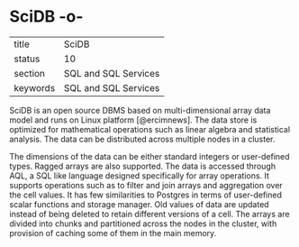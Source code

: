 # SciDB -o-


|          |                      |
| -------- | -------------------- |
| title    | SciDB                | 
| status   | 10                   |
| section  | SQL and SQL Services |
| keywords | SQL and SQL Services |



SciDB is an open source DBMS based on multi-dimensional array data
model and runs on Linux platform [@ercimnews]. The data store is
optimized for mathematical operations such as linear algebra and
statistical analysis. The data can be distributed across multiple
nodes in a cluster.

The dimensions of the data can be either standard integers or
user-defined types. Ragged arrays are also supported. The data is
accessed through AQL, a SQL like language designed specifically for
array operations. It supports operations such as to filter and join
arrays and aggregation over the cell values. It has few similarities
to Postgres in terms of user-defined scalar functions and storage
manager. Old values of data are updated instead of being deleted to
retain different versions of a cell.  The arrays are divided into
chunks and partitioned across the nodes in the cluster, with provision
of caching some of them in the main memory.



